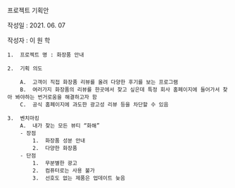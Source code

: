 프로젝트 기획안

작성일 : 2021. 06. 07

작성자 : 이 원 학

	1.	프로젝트 명 : 화장품 안내

	2.	기획 의도 
	
		A.	고객이 직접 화장품 리뷰를 올려 다양한 후기를 보는 프로그램
		B.	여러가지 화장품의 리뷰를 한곳에서 찾고 싶은데 특정 회사 홈페이지에 들어가서 찾아 봐야하는 번거로움을 해결하고자 함
		C.	공식 홈페이지에 과도한 광고성 리뷰 등을 차단할 수 있음

	3.	벤치마킹 
		A.	내가 찾는 모든 뷰티 “화해”
		- 장점
			1.	화장품 성분 안내
			2.	다양한 화장품
		- 단점 
			1.	무분별한 광고
			2.	컴퓨터로는 사용 불가
			3.	선호도 없는 제품은 업데이트 늦음

